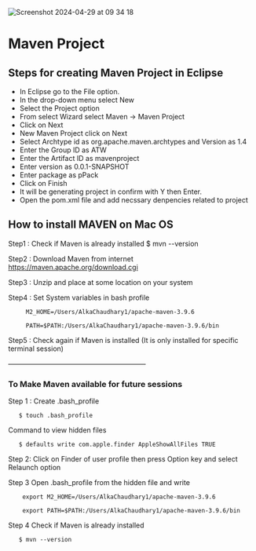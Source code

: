 
![Screenshot 2024-04-29 at 09 34 18](https://github.com/AlkaChaudhary/MavenPageObjectModel/assets/87438786/b131fad8-75d2-48d2-8d0c-dedb50cddcc7)

# Maven Project

## Steps for creating Maven Project in Eclipse
- In Eclipse go to the File option.
- In the drop-down menu select New
- Select the Project option
- From select Wizard select Maven -> Maven Project
- Click on Next
- New Maven Project click on Next
- Select Archtype id as org.apache.maven.archtypes and Version as 1.4
- Enter the Group ID as ATW
- Enter the Artifact ID as mavenproject
- Enter version as 0.0.1-SNAPSHOT
- Enter package as pPack
- Click on Finish
- It will be generating project in confirm with Y then Enter.
- Open the pom.xml file and add necssary denpencies related to project

## How to install MAVEN on Mac OS
Step1 : Check if Maven is already installed
              $ mvn --version

Step2 : Download Maven from internet
             https://maven.apache.org/download.cgi

Step3 : Unzip and place at some location on your system

Step4 : Set System variables in bash profile
        
         M2_HOME=/Users/AlkaChaudhary1/apache-maven-3.9.6
         
         PATH=$PATH:/Users/AlkaChaudhary1/apache-maven-3.9.6/bin
        
Step5 : Check again if Maven is installed (It is only installed for specific terminal session)

————————————————————
### To Make Maven available for future sessions

Step 1 : Create .bash_profile
       
       $ touch .bash_profile

Command to view hidden files

       $ defaults write com.apple.finder AppleShowAllFiles TRUE

Step 2: Click on Finder of user profile then press Option key and select Relaunch option

Step 3 Open .bash_profile from the hidden file and write

        export M2_HOME=/Users/AlkaChaudhary1/apache-maven-3.9.6

        export PATH=$PATH:/Users/AlkaChaudhary1/apache-maven-3.9.6/bin

Step 4 Check if Maven is already installed
       
       $ mvn --version





